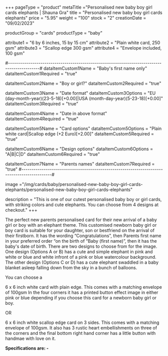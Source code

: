 +++
pageType = "product"
metaTitle ="Personalised new baby boy girl cards elephants | Shauna Gra"
title = "Personalised new baby boy girl cards elephants"
price = "5.95"
weight = "100"
stock = "2"
creationDate = "09/02/2023"

productGroup = "cards"
productType = "baby"

attribute1 = "6 by 6 inches, 15 by 15 cm" 
attribute2 = "Plain white card, 250 gsm"
attribute3 = "Scallop edge 300 gsm"
attribute4 = "Envelope included, 100 gsm"

#---------------------------------------------------------------------------------------------#
dataItemCustom1Name = "Baby's first name only"
dataItemCustom1Required = "true"

dataItemCustom2Name = "Boy or girl?"
dataItemCustom2Required = "true"

dataItemCustom3Name = "Date format"
dataItemCustom3Options = "EU (day-month-year)(23-5-18)[+0.00]|USA (month-day-year)(5-23-18)[+0.00]"
dataItemCustom3Required = "true"

dataItemCustom4Name = "Date in above format"
dataItemCustom4Required = "true"

dataItemCustom5Name = "Card options"
dataItemCustom5Options = "Plain white card|Scallop edge (+2 Euro)[+2.00]"
dataItemCustom5Required = "true"

dataItemCustom6Name = "Design options"
dataItemCustom6Options = "A|B|C|D"
dataItemCustom6Required = "true"

dataItemCustom7Name = "Parents names"
dataItemCustom7Required = "true"
#---------------------------------------------------------------------------------------------#
 
image ="/img/cards/baby/personalised-new-baby-boy-girl-cards-elephants/personalised-new-baby-boy-girl-cards-elephants"
 
description = "This is one of our cutest personalised baby boy or girl cards, with striking colors and cute elephants. You can choose from 4 designs at checkout."
+++

The perfect new parents personalised card for their new arrival of a baby girl or boy with an elephant theme. This customised newborn baby girl or boy card is suitable for your daughter, son or bestfriend on the arrival of their firstborn. It has the wording “Congratulations”, then Parents first name in your preferred order “on the birth of “Baby (first name)”, then it has the baby's date of birth. There are two designs to choose from for the image. One design (Options A or B) has a cute and simple elephant in pink and white or blue and white infront of a pink or blue watercolour background. The other design (Options C or D) has a cute elephant swaddled in a baby blanket asleep falling down from the sky in a bunch of balloons.

You can choose a

6 x 6 inch white card with plain edge. This comes with a matching envelope of 100gsm In the four corners it has a printed button effect image in either pink or blue depending if you choose this card for a newborn baby girl or boy.

OR

6 x 6 inch white scallop edge card on 3 sides. This comes with a matching envelope of 100gsm. It also has 3 rustic heart embellishments on three of the corners and the final bottom right hand corner has a little button with handmae with love on it.

**Specifications are: -**
